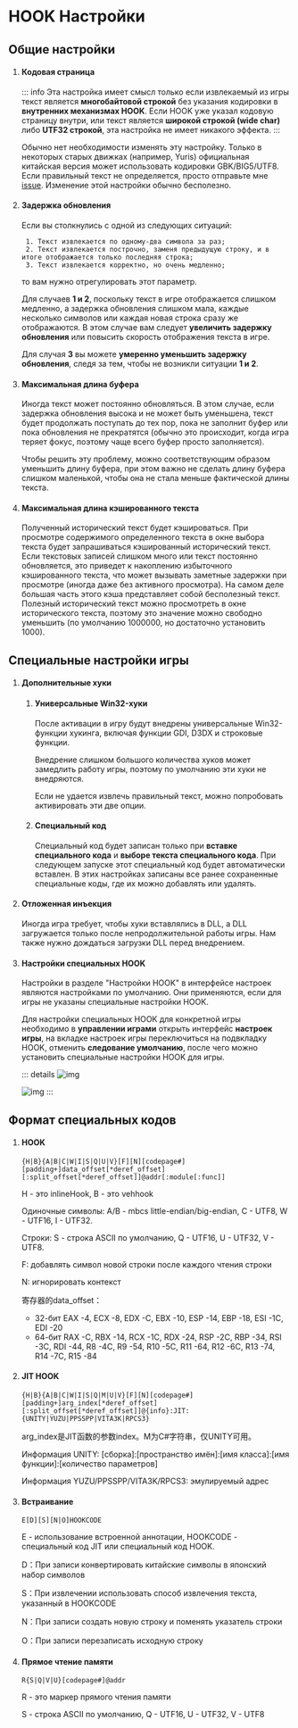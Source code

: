 # HOOK Настройки

## Общие настройки

1. #### Кодовая страница

    ::: info
    Эта настройка имеет смысл только если извлекаемый из игры текст является **многобайтовой строкой** без указания кодировки в **внутренних механизмах HOOK**. Если HOOK уже указал кодовую страницу внутри, или текст является **широкой строкой (wide char)** либо **UTF32 строкой**, эта настройка не имеет никакого эффекта.
    :::

    Обычно нет необходимости изменять эту настройку. Только в некоторых старых движках (например, Yuris) официальная китайская версия может использовать кодировки GBK/BIG5/UTF8. Если правильный текст не определяется, просто отправьте мне [issue](https://lunatranslator.org/Resource/game_support). Изменение этой настройки обычно бесполезно.

1. #### Задержка обновления

    Если вы столкнулись с одной из следующих ситуаций:

        1. Текст извлекается по одному-два символа за раз;
        2. Текст извлекается построчно, заменя предыдущую строку, и в итоге отображается только последняя строка;
        3. Текст извлекается корректно, но очень медленно;

    то вам нужно отрегулировать этот параметр.

    Для случаев **1 и 2**, поскольку текст в игре отображается слишком медленно, а задержка обновления слишком мала, каждые несколько символов или каждая новая строка сразу же отображаются. В этом случае вам следует **увеличить задержку обновления** или повысить скорость отображения текста в игре.

    Для случая **3** вы можете **умеренно уменьшить задержку обновления**, следя за тем, чтобы не возникли ситуации **1 и 2**.

1. #### Максимальная длина буфера

    Иногда текст может постоянно обновляться. В этом случае, если задержка обновления высока и не может быть уменьшена, текст будет продолжать поступать до тех пор, пока не заполнит буфер или пока обновления не прекратятся (обычно это происходит, когда игра теряет фокус, поэтому чаще всего буфер просто заполняется).

    Чтобы решить эту проблему, можно соответствующим образом уменьшить длину буфера, при этом важно не сделать длину буфера слишком маленькой, чтобы она не стала меньше фактической длины текста.

1. #### Максимальная длина кэшированного текста

    Полученный исторический текст будет кэшироваться. При просмотре содержимого определенного текста в окне выбора текста будет запрашиваться кэшированный исторический текст. Если текстовых записей слишком много или текст постоянно обновляется, это приведет к накоплению избыточного кэшированного текста, что может вызывать заметные задержки при просмотре (иногда даже без активного просмотра). На самом деле большая часть этого кэша представляет собой бесполезный текст. Полезный исторический текст можно просмотреть в окне исторического текста, поэтому это значение можно свободно уменьшить (по умолчанию 1000000, но достаточно установить 1000).

## Специальные настройки игры

1. #### Дополнительные хуки
    1. #### Универсальные Win32-хуки
        После активации в игру будут внедрены универсальные Win32-функции хукинга, включая функции GDI, D3DX и строковые функции.

        Внедрение слишком большого количества хуков может замедлить работу игры, поэтому по умолчанию эти хуки не внедряются.

        Если не удается извлечь правильный текст, можно попробовать активировать эти две опции.
    1. #### Специальный код
        Специальный код будет записан только при **вставке специального кода** и **выборе текста специального кода**. При следующем запуске этот специальный код будет автоматически вставлен. В этих настройках записаны все ранее сохраненные специальные коды, где их можно добавлять или удалять.

1. #### Отложенная инъекция
    Иногда игра требует, чтобы хуки вставлялись в DLL, а DLL загружается только после непродолжительной работы игры. Нам также нужно дождаться загрузки DLL перед внедрением.

1. #### Настройки специальных HOOK
    Настройки в разделе "Настройки HOOK" в интерфейсе настроек являются настройками по умолчанию. Они применяются, если для игры не указаны специальные настройки HOOK.

    Для настройки специальных HOOK для конкретной игры необходимо в **управлении играми** открыть интерфейс **настроек игры**, на вкладке настроек игры переключиться на подвкладку HOOK, отменить **следование умолчанию**, после чего можно установить специальные настройки HOOK для игры.

    ::: details
    ![img](https://image.lunatranslator.org/zh/gamesettings/1.jpg)

    ![img](https://image.lunatranslator.org/zh/gamesettings/2.png)
    :::

## Формат специальных кодов

1. #### HOOK

    `{H|B}{A|B|C|W|I|S|Q|U|V}[F][N][codepage#][padding+]data_offset[*deref_offset][:split_offset[*deref_offset]]@addr[:module[:func]]`

    H - это inlineHook, B - это vehhook

    Одиночные символы: A/B - mbcs little-endian/big-endian, C - UTF8, W - UTF16, I - UTF32.

    Строки: S - строка ASCII по умолчанию, Q - UTF16, U - UTF32, V - UTF8.

    F: добавлять символ новой строки после каждого чтения строки

    N: игнорировать контекст

    寄存器的data_offset：
      * 32-бит EAX -4, ECX -8, EDX -C, EBX -10, ESP -14, EBP -18, ESI -1C, EDI -20
      * 64-бит RAX -C, RBX -14, RCX -1C, RDX -24, RSP -2C, RBP -34, RSI -3C, RDI -44, R8 -4C, R9 -54, R10 -5C, R11 -64, R12 -6C, R13 -74, R14 -7C, R15 -84

1. #### JIT HOOK

    `{H|B}{A|B|C|W|I|S|Q|M|U|V}[F][N][codepage#][padding+]arg_index[*deref_offset][:split_offset[*deref_offset]]@{info}:JIT:{UNITY|YUZU|PPSSPP|VITA3K|RPCS3}`

    arg_index是JIT函数的参数index。M为C#字符串，仅UNITY可用。

    Информация UNITY: [сборка]:[пространство имён]:[имя класса]:[имя функции]:[количество параметров]

    Информация YUZU/PPSSPP/VITA3K/RPCS3: эмулируемый адрес

1. #### Встраивание

    `E[D][S][N|O]HOOKCODE`

    E - использование встроенной аннотации, HOOKCODE - специальный код JIT или специальный код HOOK.

    D：При записи конвертировать китайские символы в японский набор символов

    S：При извлечении использовать способ извлечения текста, указанный в HOOKCODE

    N：При записи создать новую строку и поменять указатель строки

    O：При записи перезаписать исходную строку

1. #### Прямое чтение памяти

    `R{S|Q|V|U}[codepage#]@addr`

    R - это маркер прямого чтения памяти

    S - строка ASCII по умолчанию, Q - UTF16, U - UTF32, V - UTF8
